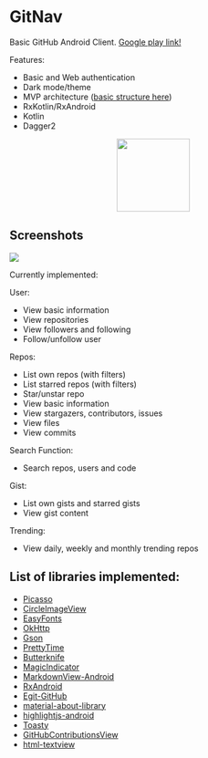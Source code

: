 # GitNav

Basic GitHub Android Client. [Google play link!][play]

Features:
 - Basic and Web authentication
 - Dark mode/theme
 - MVP architecture ([basic structure here][mvp])
 - RxKotlin/RxAndroid
 - Kotlin
 - Dagger2

<div align="center">
	<img src="https://raw.githubusercontent.com/GLodi/GitNav/master/gfx/web_hi_res_512.png" width="128">
</div>

## Screenshots

![](https://raw.githubusercontent.com/GLodi/GitNav/master/gfx/gitnavgif2.gif)

Currently implemented:

User:
 - View basic information
 - View repositories
 - View followers and following
 - Follow/unfollow user
 
Repos:
 - List own repos (with filters)
 - List starred repos (with filters)
 - Star/unstar repo
 - View basic information
 - View stargazers, contributors, issues
 - View files
 - View commits
 
Search Function:
 - Search repos, users and code

Gist:
 - List own gists and starred gists
 - View gist content
 
Trending:
 - View daily, weekly and monthly trending repos
 
 
## List of libraries implemented:

 - [Picasso][picasso]
 - [CircleImageView][circle]
 - [EasyFonts][easy]
 - [OkHttp][okhttp]
 - [Gson][gson]
 - [PrettyTime][pretty]
 - [Butterknife][butter]
 - [MagicIndicator][magic]
 - [MarkdownView-Android][markdown]
 - [RxAndroid][rxandroid]
 - [Egit-GitHub][egit]
 - [material-about-library][material]
 - [highlightjs-android][highlight]
 - [Toasty][toasty]
 - [GitHubContributionsView][gcv]
 - [html-textview][html-textview]

[picasso]: http://square.github.io/picasso/
[circle]: https://github.com/hdodenhof/CircleImageView
[easy]: https://github.com/vsvankhede/EasyFonts
[okhttp]: http://square.github.io/okhttp/
[gson]: https://github.com/google/gson
[pretty]: http://www.ocpsoft.org/prettytime/
[butter]: http://jakewharton.github.io/butterknife/
[magic]: https://github.com/hackware1993/MagicIndicator
[markdown]: https://github.com/mukeshsolanki/MarkdownView-Android
[rxandroid]: https://github.com/ReactiveX/RxAndroid
[egit]: https://github.com/eclipse/egit-github
[material]: https://github.com/daniel-stoneuk/material-about-library
[highlight]: https://github.com/PDDStudio/highlightjs-android
[toasty]: https://github.com/GrenderG/Toasty
[play]: https://play.google.com/store/apps/details?id=giuliolodi.gitnav
[mvp]: https://github.com/MindorksOpenSource/android-mvp-architecture
[gcv]: https://github.com/javierugarte/GithubContributionsView
[html-textview]: https://github.com/PrivacyApps/html-textview


